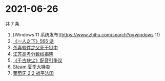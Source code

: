 # 2021-06-26

共 7 条

<!-- BEGIN -->
<!-- 最后更新时间 Sat Jun 26 2021 09:44:13 GMT+0800 (China Standard Time) -->

1. [Windows 11 系统发布](https://www.zhihu.com/search?q=windows 11)
2. [《一人之下》565 话](https://www.zhihu.com/search?q=一人之下)
3. [杀毒软件之父死于狱中](https://www.zhihu.com/search?q=杀毒软件之父)
4. [江苏高考分数线揭晓](https://www.zhihu.com/search?q=江西高考)
5. [《千古玦尘》配音引争议](https://www.zhihu.com/search?q=千古玦尘配音)
6. [Steam 夏季大特卖](https://www.zhihu.com/search?q=Steam)
7. [葡萄牙 2:2 战平法国](https://www.zhihu.com/search?q=葡萄牙队)

<!-- END -->
